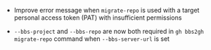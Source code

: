 * Improve error message when `migrate-repo` is used with a target personal access token (PAT) with insufficient permissions
- `--bbs-project` and `--bbs-repo` are now both required in `gh bbs2gh migrate-repo` command when `--bbs-server-url` is set